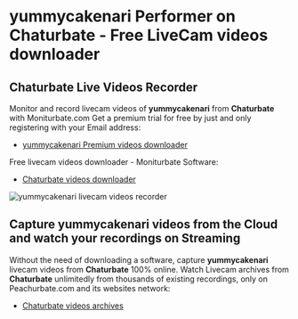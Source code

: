 # yummycakenari Performer on Chaturbate - Free LiveCam videos downloader

## Chaturbate Live Videos Recorder

Monitor and record livecam videos of **yummycakenari** from **Chaturbate** with Moniturbate.com
Get a premium trial for free by just and only registering with your Email address:
* [yummycakenari Premium videos downloader](https://moniturbate.com/request-demo-licence-key.html)

Free livecam videos downloader - Moniturbate Software:
* [Chaturbate videos downloader](https://moniturbate.com/moniturbate-download-software.html)

![yummycakenari livecam videos recorder](https://peachurnet.com/templates/moniturbate-software.png)


## Capture yummycakenari videos from the Cloud and watch your recordings on Streaming

Without the need of downloading a software, capture **yummycakenari** livecam videos from **Chaturbate** 100% online.
Watch Livecam archives from **Chaturbate** unlimitedly from thousands of existing recordings, only on Peachurbate.com and its websites network:
* [Chaturbate videos archives](https://peachurnet.com/)